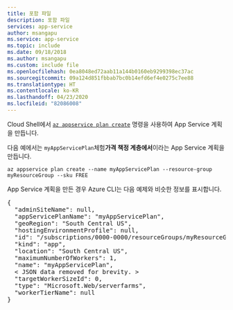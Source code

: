 ```yaml
---
title: 포함 파일
description: 포함 파일
services: app-service
author: msangapu
ms.service: app-service
ms.topic: include
ms.date: 09/18/2018
ms.author: msangapu
ms.custom: include file
ms.openlocfilehash: 0ea8048ed72aab11a144b0160eb9299398ec37ac
ms.sourcegitcommit: 09a124d851fbbab7bc0b14efd6ef4e0275c7ee88
ms.translationtype: HT
ms.contentlocale: ko-KR
ms.lasthandoff: 04/23/2020
ms.locfileid: "82086008"
---
```

Cloud Shell에서 [`az appservice plan create`](/cli/azure/appservice/plan?view=azure-cli-latest#az-appservice-plan-create) 명령을 사용하여 App Service 계획을 만듭니다.

다음 예에서는 `myAppServicePlan`체험**가격 책정 계층에서**이라는 App Service 계획을 만듭니다.

```azurecli-interactive
az appservice plan create --name myAppServicePlan --resource-group myResourceGroup --sku FREE
```

App Service 계획을 만든 경우 Azure CLI는 다음 예제와 비슷한 정보를 표시합니다.

<pre>
{ 
  "adminSiteName": null,
  "appServicePlanName": "myAppServicePlan",
  "geoRegion": "South Central US",
  "hostingEnvironmentProfile": null,
  "id": "/subscriptions/0000-0000/resourceGroups/myResourceGroup/providers/Microsoft.Web/serverfarms/myAppServicePlan",
  "kind": "app",
  "location": "South Central US",
  "maximumNumberOfWorkers": 1,
  "name": "myAppServicePlan",
  &lt; JSON data removed for brevity. &gt;
  "targetWorkerSizeId": 0,
  "type": "Microsoft.Web/serverfarms",
  "workerTierName": null
} 
</pre>

